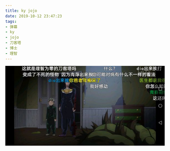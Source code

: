 ```yaml
---
title: ky jojo
date: 2019-10-12 23:47:23
tags:
- 弹幕
- ky
- jojo
- 刀客塔
- 博士
- 理智
---
```

![](2019-10-12-23-47/01.jpg)
